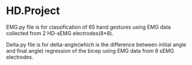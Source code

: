 # HD.Project
EMG.py file is for classification of 65 hand gestures using EMG data collected from 2 HD-sEMG electrodes(8*8).

Delta.py file is for delta-angle(which is the difference between initial angle and final angle) regression of the bicep using EMG data from 8 sEMG electrodes.
